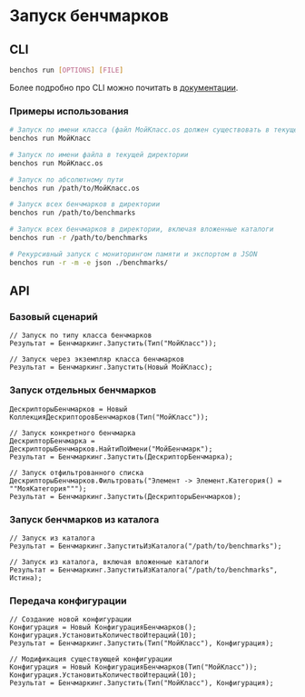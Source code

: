 # Запуск бенчмарков

## CLI

```bash
benchos run [OPTIONS] [FILE]
```

Более подробно про CLI можно почитать в [документации](CLI.md).

### Примеры использования

```bash
# Запуск по имени класса (файл МойКласс.os должен существовать в текущей директории)
benchos run МойКласс

# Запуск по имени файла в текущей директории
benchos run МойКласс.os

# Запуск по абсолютному пути
benchos run /path/to/МойКласс.os

# Запуск всех бенчмарков в директории
benchos run /path/to/benchmarks

# Запуск всех бенчмарков в директории, включая вложенные каталоги
benchos run -r /path/to/benchmarks

# Рекурсивный запуск с мониторингом памяти и экспортом в JSON
benchos run -r -m -e json ./benchmarks/
```

## API

### Базовый сценарий

```bsl
// Запуск по типу класса бенчмарков
Результат = Бенчмаркинг.Запустить(Тип("МойКласс"));

// Запуск через экземпляр класса бенчмарков
Результат = Бенчмаркинг.Запустить(Новый МойКласс);
```

### Запуск отдельных бенчмарков

```bsl
ДескрипторыБенчмарков = Новый КоллекцияДескрипторовБенчмарков(Тип("МойКласс"));

// Запуск конкретного бенчмарка
ДескрипторБенчмарка = ДескрипторыБенчмарков.НайтиПоИмени("МойБенчмарк");
Результат = Бенчмаркинг.Запустить(ДескрипторБенчмарка);

// Запуск отфильтрованного списка
ДескрипторыБенчмарков.Фильтровать("Элемент -> Элемент.Категория() = ""МояКатегория""");
Результат = Бенчмаркинг.Запустить(ДескрипторыБенчмарков);
```

### Запуск бенчмарков из каталога

```bsl
// Запуск из каталога
Результат = Бенчмаркинг.ЗапуститьИзКаталога("/path/to/benchmarks");

// Запуск из каталога, включая вложенные каталоги
Результат = Бенчмаркинг.ЗапуститьИзКаталога("/path/to/benchmarks", Истина);
```

### Передача конфигурации

```bsl
// Создание новой конфигурации
Конфигурация = Новый КонфигурацияБенчмарков();
Конфигурация.УстановитьКоличествоИтераций(10);
Результат = Бенчмаркинг.Запустить(Тип("МойКласс"), Конфигурация);

// Модификация существующей конфигурации
Конфигурация = Новый КонфигурацияБенчмарков(Тип("МойКласс"));
Конфигурация.УстановитьКоличествоИтераций(10);
Результат = Бенчмаркинг.Запустить(Тип("МойКласс"), Конфигурация);
```
